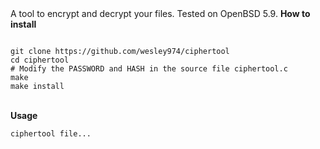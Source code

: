 <html>
<head>
A tool to encrypt and decrypt your files.
Tested on OpenBSD 5.9.
</head>
<body>
<b>How to install</b>
<pre><code>
git clone https://github.com/wesley974/ciphertool
cd ciphertool
# Modify the PASSWORD and HASH in the source file ciphertool.c
make
make install
</code></pre>
<br>
<b>Usage</b>
<pre><code>ciphertool file...</code></pre>
</body>
</html>
